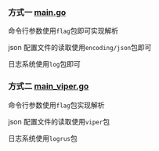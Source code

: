 ### 方式一 [main.go](main.go)

命令行参数使用`flag`包即可实现解析

json 配置文件的读取使用`encoding/json`包即可

日志系统使用`log`包即可

### 方式二 [main_viper.go](main_viper.go)

命令行参数使用`flag`包实现解析

json 配置文件的读取使用`viper`包

日志系统使用`logrus`包
